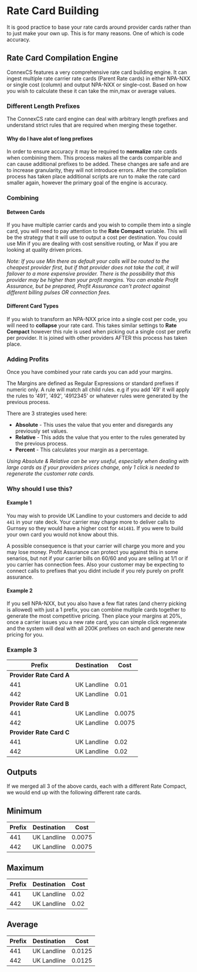 # Rate Card Building

It is good practice to base your rate cards around provider cards rather than to just make your own up. This is for many reasons. One of which is code accuracy. 

## Rate Card Compilation Engine

ConnexCS features a very comprehensive rate card building engine. It can ingest multiple rate carrier rate cards (Parent Rate cards) in either NPA-NXX or single cost (column) and output NPA-NXX or single-cost.
Based on how you wish to calculate these it can take the min,max or average values.

### Different Length Prefixes
The ConnexCS rate card engine can deal with arbitrary length prefixes and understand strict rules that are required when merging these together.

#### Why do I have alot of long prefixes
In order to ensure accuracy it may be required to **normalize** rate cards when combining them. This process makes all the cards comparible and can cause additional prefixes to be added. These changes are safe and are to increase granularity, they will not introduce errors. After the compilation process has taken place additional scripts are run to make the rate card smaller again, however the primary goal of the engine is accuracy.

### Combining
#### Between Cards
If you have multiple carrier cards and you wish to compile them into a single card, you will need to pay attention to the **Rate Compact** variable. This will be the strategy that it will use to output a cost per destination. You could use Min if you are dealing with cost sensitive routing, or Max if you are looking at quality driven prices.

_Note: If you use Min there as default your calls will be routed to the cheapest provider first, but if that provider does not take the call, it will failover to a more expensive provider. There is the possibility that this provider may be higher than your profit margins. You can enable Profit Assurance, but be prepared, Profit Assurance can't protect against different billing pulses OR connection fees._

#### Different Card Types
If you wish to transform an NPA-NXX price into a single cost per code, you will need to **collapse** your rate card. This takes similar settings to **Rate Compact** however this rule is used when picking out a single cost per prefix per provider. It is joined with other providers AFTER this process has taken place.

### Adding Profits
Once you have combined your rate cards you can add your margins.

The Margins are defined as Regular Expressions or standard prefixes if numeric only. A rule will match all child rules. e.g if you add '49' it will apply the rules to '491', '492', '4912345' or whatever rules were generated by the previous process.

There are 3 strategies used here:
* **Absolute** - This uses the value that you enter and disregards any previously set values.
* **Relative** - This adds the value that you enter to the rules generated by the previous process.
* **Percent** - This calculates your margin as a percentage.

_Using Absolute & Relative can be very useful, especially when dealing with large cards as if your providers prices change, only 1 click is needed to regenerate the customer rate cards._

### Why should I use this?
#### Example 1

You may wish to provide UK Landline to your customers and decide to add `441` in your rate deck. Your carrier may charge more to deliver calls to Gurnsey so they would have a higher cost for `441481`. If you were to build your own card you would not know about this.

A possible consequence is that your carrier will charge you more and you may lose money. Profit Assurance can protect you against this in some senarios, but not if your carrier bills on 60/60 and you are selling at 1/1 or if you carrier has connection fees. Also your customer may be expecting to connect calls to prefixes that you didnt include if you rely purely on profit assurance.

#### Example 2

If you sell NPA-NXX, but you also have a few flat rates (and cherry picking is allowed) with just a 1 prefix, you can combine multiple cards together to generate the most competitive pricing. Then place your margins at 20%, once a carrier issues you a new rate card, you can simple click regenerate and the system will deal with all 200K prefixes on each and generate new pricing for you.

### Example 3

<table class="table"><thead><tr><th>Prefix</th>
<th>Destination</th>
<th>Cost</th>
</tr></thead><tbody><tr><td><strong>Provider Rate Card A</strong></td>
<td> </td>
<td> </td>
</tr><tr><td>441</td>
<td>UK Landline</td>
<td>0.01</td>
</tr><tr><td>442</td>
<td>UK Landline</td>
<td>0.01</td>
</tr><tr><td><strong>Provider Rate Card B</strong></td>
<td> </td>
<td> </td>
</tr><tr><td>441</td>
<td>UK Landline</td>
<td>0.0075</td>
</tr><tr><td>442</td>
<td>UK Landline</td>
<td>0.0075</td>
</tr><tr><td><strong>Provider Rate Card C</strong></td>
<td> </td>
<td> </td>
</tr><tr><td>441</td>
<td>UK Landline</td>
<td>0.02</td>
</tr><tr><td>442</td>
<td>UK Landline</td>
<td>0.02</td>
</tr></tbody></table>

<h2><strong>Outputs</strong></h2>
<p>If we merged all 3 of the above cards, each with a different Rate Compact, we would end up with the following different rate cards.</p>
<h2><strong>Minimum</strong></h2>
<table class="table"><thead><tr><th>Prefix</th>
<th>Destination</th>
<th>Cost</th>
</tr></thead><tbody><tr><td>441</td>
<td>UK Landline</td>
<td>0.0075</td>
</tr><tr><td>442</td>
<td>UK Landline</td>
<td>0.0075</td>
</tr></tbody></table><h2><strong>Maximum</strong></h2>
<table class="table"><thead><tr><th>Prefix</th>
<th>Destination</th>
<th>Cost</th>
</tr></thead><tbody><tr><td>441</td>
<td>UK Landline</td>
<td>0.02</td>
</tr><tr><td>442</td>
<td>UK Landline</td>
<td>0.02</td>
</tr></tbody></table><h2><strong>Average</strong></h2>
<table class="table"><thead><tr><th>Prefix</th>
<th>Destination</th>
<th>Cost</th>
</tr></thead><tbody><tr><td>441</td>
<td>UK Landline</td>
<td>0.0125</td>
</tr><tr><td>442</td>
<td>UK Landline</td>
<td>0.0125</td></tr></tbody></table>
